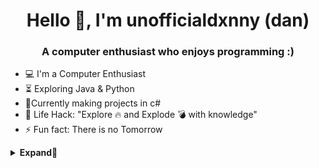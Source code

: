 <h1 align="center">Hello 👋, I'm unofficialdxnny (dan)</h1></h1>
<h3 align="center">A computer enthusiast who enjoys programming :)</h3>


- :computer: I'm a Computer Enthusiast
- :hourglass_flowing_sand:  Exploring Java & Python
- :rocket:Currently making projects in c#
- :dart: Life Hack: "Explore :fire: and Explode :bomb: with knowledge" 
- :zap: Fun fact: There is no Tomorrow<br>

<details>
<summary><b>Expand🔻</summary>
<p align=center>
    <img alt = "CURRENT STATS" src="https://github-profile-summary-cards.vercel.app/api/cards/profile-details?username=unofficialdxnny&theme=github_dark" />
    <br>
    <img alt="TOP LANGUAGE USED BY REPO" src="https://github-readme-stats.vercel.app/api/top-langs?username=unofficialdxnny&show_icons=true&theme=dark&locale=en&layout=compact""=200/>
    <br>
    <img alt="TOP LANGUAGE BY COMMIT" src="https://github-readme-stats.vercel.app/api?username=unofficialdxnny&show_icons=true&theme=dark&locale=en" width=400/>
    <br>
    <img alt="COMMITS PER HOUR" src="https://github-readme-streak-stats.herokuapp.com/?user=unofficialdxnny&theme=dark" alt="unofficialdxnny" width=400/>
</details>



  
